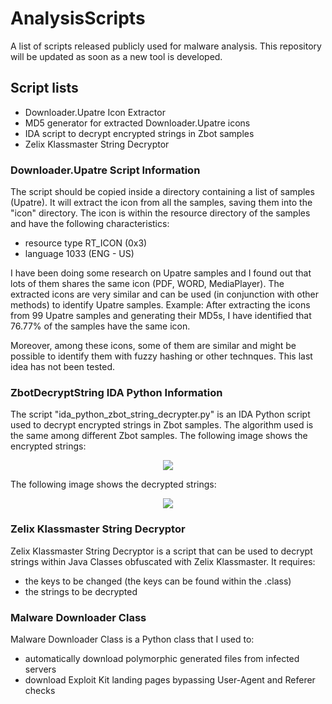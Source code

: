 # AnalysisScripts
A list of scripts released publicly used for malware analysis.
This repository will be updated as soon as a new tool is developed.

## Script lists

- Downloader.Upatre Icon Extractor
- MD5 generator for extracted Downloader.Upatre icons
- IDA script to decrypt encrypted strings in Zbot samples
- Zelix Klassmaster String Decryptor
 
### Downloader.Upatre Script Information
The script should be copied inside a directory containing a list of samples (Upatre). 
It will extract the icon from all the samples, saving them into the "icon" directory.
The icon is within the resource directory of the samples and have the following characteristics:
- resource type RT_ICON (0x3)
- language 1033 (ENG - US)

I have been doing some research on Upatre samples and I found out that lots of them shares 
the same icon (PDF, WORD, MediaPlayer).
The extracted icons are very similar and can be used (in conjunction with other methods) 
to identify Upatre samples. 
Example:
After extracting the icons from 99 Upatre samples and generating their MD5s, I have identified that 
76.77% of the samples have the same icon.

Moreover, among these icons, some of them are similar and might be possible to identify them with fuzzy 
hashing or other technques. This last idea has not been tested.

### ZbotDecryptString IDA Python Information
The script "ida_python_zbot_string_decrypter.py" is an IDA Python script used to decrypt encrypted strings
in Zbot samples. The algorithm used is the same among different Zbot samples.
The following image shows the encrypted strings:
<p align="center">
  <img src="https://raw.githubusercontent.com/Ptr32Void/AnalysisScript/master/IDAScripts/enc_strings_screen.JPG"/>
</p>
The following image shows the decrypted strings:
<p align="center">
  <img src="https://raw.githubusercontent.com/Ptr32Void/AnalysisScript/master/IDAScripts/dec_strings_screen.JPG"/>
</p>

### Zelix Klassmaster String Decryptor
Zelix Klassmaster String Decryptor is a script that can be used to decrypt strings within Java Classes
obfuscated with Zelix Klassmaster. It requires:
- the keys to be changed (the keys can be found within the .class)
- the strings to be decrypted

### Malware Downloader Class
Malware Downloader Class is a Python class that I used to:
- automatically download polymorphic generated files from infected servers
- download Exploit Kit landing pages bypassing User-Agent and Referer checks